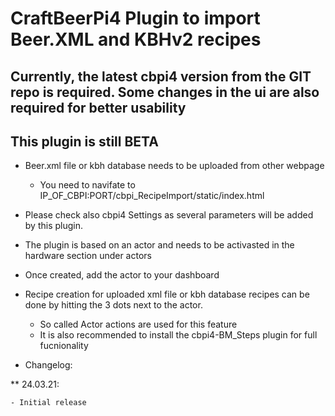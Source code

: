 # CraftBeerPi4 Plugin to import Beer.XML and KBHv2 recipes

## Currently, the latest cbpi4 version from the GIT repo is required. Some changes in the ui are also required for better usability

## This plugin is still BETA


- Beer.xml file or kbh database needs to be uploaded from other webpage
	- You need to navifate to IP_OF_CBPI:PORT/cbpi_RecipeImport/static/index.html
- Please check also cbpi4 Settings as several parameters will be added by this plugin.
- The plugin is based on an actor and needs to be activasted in the hardware section under actors
- Once created, add the actor to your dashboard
- Recipe creation for uploaded xml file or kbh database recipes can be done by hitting the 3 dots next to the actor.
	- So called Actor actions are used for this feature
	- It is also recommended to install the cbpi4-BM_Steps plugin for full fucnionality

- Changelog:

** 24.03.21:

	- Initial release
